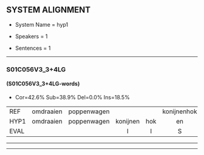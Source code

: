 
## SYSTEM ALIGNMENT

- System Name = hyp1

- Speakers = 1

- Sentences = 1

---

### S01C056V3_3+4LG

#### (S01C056V3_3+4LG-words)

- Cor=42.6%	Sub=38.9%	Del=0.0%	Ins=18.5%

|  |  |  |  |  |  |  |  |  |  |  |  |  |  |  |  |  |  |  |  |  |  |  |  |  |  |  |  |  |  |  |  |  |  |  |  |  |  |  |  |  |  |  |  |  |  |  |  |  |  |  |  |  |  |  |
|:--- |:---:|:---:|:---:|:---:|:---:|:---:|:---:|:---:|:---:|:---:|:---:|:---:|:---:|:---:|:---:|:---:|:---:|:---:|:---:|:---:|:---:|:---:|:---:|:---:|:---:|:---:|:---:|:---:|:---:|:---:|:---:|:---:|:---:|:---:|:---:|:---:|:---:|:---:|:---:|:---:|:---:|:---:|:---:|:---:|:---:|:---:|:---:|:---:|:---:|:---:|:---:|:---:|:---:|:---:|
| REF | omdraaien | poppenwagen |  |  | konijnenhok | elastiekje | * | ruziemaken | teddybeer | dierentuin | paddenstoelen |  |  | verstoppertje | wasmachine | fototoestel |  | toiletpapier | vrachtwagen | buurmannen | vogelkooi | olifant | schommelen | iedereen |  | schoenenwinkel | * | knutselen | ophangen | verjaardag | sprookjesboek |  | tandenborstel | lucifer | slaapkamer |  | * | achterdeur | ziekenhuis | nieuwsgierig |  | afblijven | kabouter | washandje |  | sneeuwwitje | goeiendag | vakantie | limonade | autorijden | * | eindelijk | familie | chocolade |
| HYP1 | omdraaien | poppenwagen | konijnen | hok | en | lastiekje | ruzie | maken | teddibeer | dierentuin | paddenstoelen | zo | stoppertje | maar | wasmachine | fototoestel | toilets | papier | vrachtwagen | buurmannen | vogelkooi | olifant | schomollen | iedereen | schoenen | winkel | klua | knutselen | ophangen | verjaardag | sprookjesboek | tanden | borstel | lucifer | slaapkamer | aa | achter | deur | ziekenhuis | nieuwsgierig | als | blijven | kabouter | washandje | sneeuwwietje | goeien | dag? | vakantie | limonada | autorejden | uh | endelijk | familie | cocolade |
| EVAL |  |  | I | I | S | S | S | S | S |  |  | I | I | S |  |  | I | S |  |  |  |  | S |  | I | S | S |  |  |  |  | I | S |  |  | I | S | S |  |  | I | S |  |  | I | S | S |  | S | S | S | S |  | S |
---

---
